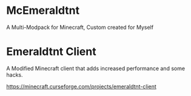 # McEmeraldtnt
A Multi-Modpack for Minecraft, Custom created for Myself

# Emeraldtnt Client

A Modified Minecraft client that adds increased performance and some hacks.

https://minecraft.curseforge.com/projects/emeraldtnt-client
